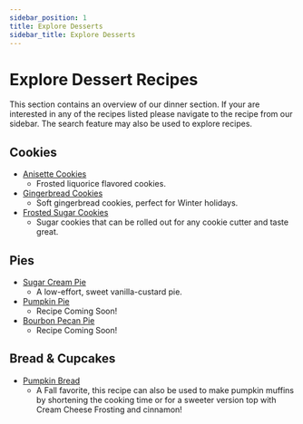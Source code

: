 ```yaml
---
sidebar_position: 1
title: Explore Desserts
sidebar_title: Explore Desserts
---
```


# Explore Dessert Recipes
This section contains an overview of our dinner section. If your are interested in any of the recipes listed please navigate to the recipe from our sidebar. The search feature may also be used to explore recipes.

## Cookies
- [Anisette Cookies](../dessert-bar/ansisette-cookies.md/)
    - Frosted liquorice flavored cookies.
- [Gingerbread Cookies](../dessert-bar/gingerbread-cookies.md/)
    - Soft gingerbread cookies, perfect for Winter holidays.
- [Frosted Sugar Cookies](../dessert-bar/sugar-cookies.md/)
    - Sugar cookies that can be rolled out for any cookie cutter and taste great.
  
## Pies
- [Sugar Cream Pie](../dessert-bar/sugar-cream-pie.md/)
    - A low-effort, sweet vanilla-custard pie.
- [Pumpkin Pie](../dessert-bar/pumpkin-pie.md/)
    - Recipe Coming Soon!
- [Bourbon Pecan Pie](../dessert-bar/bourbon-pecan-pie.md/)
    - Recipe Coming Soon!

## Bread & Cupcakes
- [Pumpkin Bread](../dessert-bar/pumpkin-bread.md/)
    - A Fall favorite, this recipe can also be used to make pumpkin muffins by shortening the cooking time or for a sweeter version top with Cream Cheese Frosting and cinnamon!
